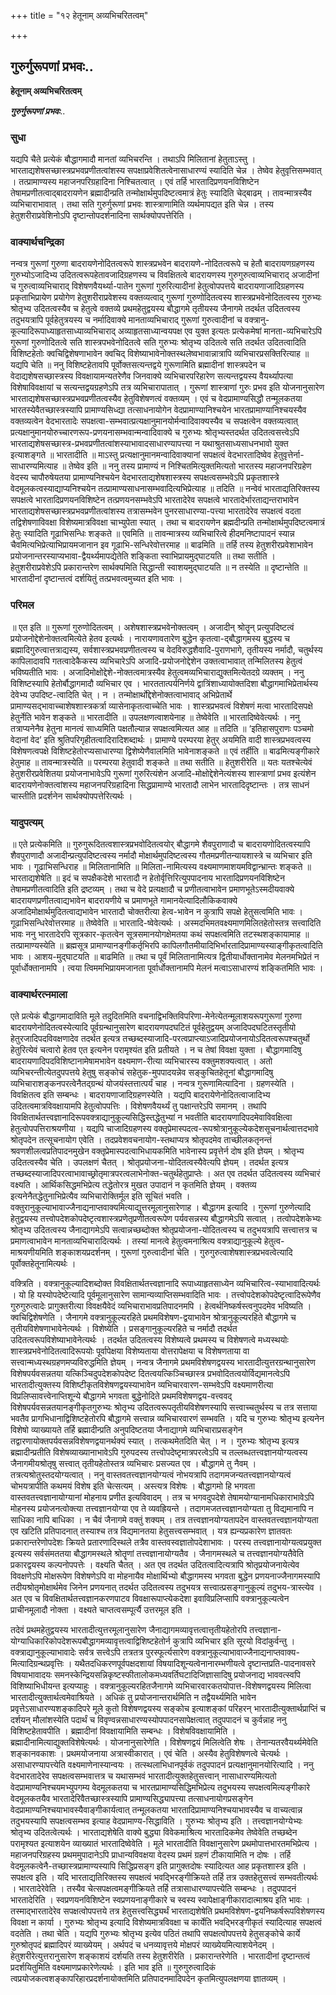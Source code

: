 +++
title = "१२ हेतूनाम् अव्यभिचरितत्वम्"

+++


## गुरुर्गुरूपणां प्रभवः..

**हेतूनाम् अव्यभिचरितत्वम्**

***गुरुर्गुरूपणां प्रभवः***..

### सुधा

यद्यपि चैते प्रत्येकं बौद्धागमादौ मानतां व्यभिचरन्ति । तथाऽपि मिलितानां हेतुताऽस्तु । भारताद्यशेषसच्छास्त्रप्रभवप्रणीतत्वांशस्य सपक्षाप्रवेशितत्वेनासाधारण्यं स्यादिति चेन्न । तेष्वेव हेतुवृत्तिसम्भवात् । तत्प्रामाण्यस्य महाजनपरिग्रहादिना निश्चितत्वात् । एवं तर्हि भारतादिप्रणयनविशिष्टेन तेषामप्रणीतत्वाद्बादरायणेन ब्रह्मादीन्प्रति तन्मोक्षार्थमुपदिष्टत्वमात्रं हेतुः स्यादिति चेद्बाढम् । तावन्मात्रस्यैव व्यभिचाराभावात् । तथा सति गुरुर्गुरूणां प्रभवः शास्त्राणामिति व्यर्थमापद्यत इति चेन्न । तस्य हेतुशरीराप्रवेशिनोऽपि दृष्टान्तोपदर्शनादिना सार्थक्योपपत्तेरिति ।

### वाक्यार्थचन्द्रिका

नन्वत्र गुरूणां गुरुणा बादरायणेनोदितत्वरूपे शास्त्रप्रभवेन बादरायणे-नोदितत्वरूपे च हेतौ बादरायणग्रहणस्य गुरुभ्योऽजादिभ्य उदितत्वरूपहेतावजादिग्रहणस्य च विवक्षितत्वे बादरायणस्य गुरुगुरुत्वाव्यभिचाराद् अजादीनां च गुरुत्वाव्यभिचाराद् विशेषणवैयर्थ्या-पातेन गुरूणां गुरुरित्यादीनां हेतुत्वोपपत्तये बादरायणाजादिग्रहणस्य प्रकृताभिप्रायेण प्रयोगेण हेतुशरीराप्रवेशस्य वक्तव्यत्वाद् गुरूणां गुरुणोदितत्वस्य शास्त्रप्रभवेनोदितत्वस्य गुरुभ्यः श्रोतृभ्य उदितत्वस्यैव च हेतुत्वे वक्तव्ये प्रथमहेतुद्वयस्य बौद्धागमे तृतीयस्य जैनागमे तदर्थत उदितत्वस्य तदुभयत्रापि पूर्वहेतुत्रयस्य च नर्मादिवाक्ये मानताव्यभिचाराद् गुरूणां गुरुत्वादीनां च वक्त्रानु-कूल्यादिरूपाध्याहृतसाध्याव्यभिचाराद् अव्याहृतसाध्यान्वयपक्ष एव युक्त इत्यतः प्रत्येकमेषां मानता-व्यभिचारेऽपि गुरूणां गुरुणोदितत्वे सति शास्त्रपभवेनोदितत्वे सति गुरुभ्यः श्रोतृभ्य उदितत्वे सति तदर्थत उदितत्वादिति विशिष्टहेतोः क्वचिद्विशेषणाभावेन क्वचिद् विशेष्याभावेनोक्तस्थलेष्वभावान्नात्रापि व्यभिचारप्रसक्तिरित्याह ॥ यद्यपि चेति ॥ ननु विशिष्टहेतावपि पूर्वोक्तसत्यन्तद्वये गुरूणामिति ब्रह्मादीनां शास्त्रपदेन च वेदाद्यशेषसच्छास्त्रस्य विवक्षायामन्यतरेणैव जिनवाक्ये व्यभिचारपरिहारेण सत्यन्तद्वयस्य वैयर्थ्यापत्या विशेषाविवक्षायां च सत्यन्तद्वयग्रहणेऽपि तत्र व्यभिचारापातात् । गुरूणां शास्त्राणां गुरुः प्रभव इति योजनानुसारेण भारताद्यशेषसच्छास्त्रप्रभवप्रणीतत्वस्यैव हेतुविशेषणत्वं वक्तव्यम् । एवं च वेदप्रामाण्यसिद्धौ तन्मूलकतया भारतस्येवैतच्छास्त्रस्यापि प्रामाण्यसिध्द्या तत्साधनायोगेन वेदप्रामाण्यानिश्चयेन भारतप्रामाण्यानिश्चयस्यैव वक्तव्यत्वेन वेदभारतादेः सपक्षत्वा-सम्भवात्प्रत्यक्षानुमानयोर्मन्वादिवाक्यस्यैव च सपक्षत्वेन वक्तव्यत्वात् प्रत्यक्षानुमानयोरुच्चारणरूप-प्रणयनासम्भवान्मन्वादिवाक्ये च गुरुभ्यः श्रोतृभ्यस्तदर्थत उदितत्वसत्त्वेऽपि भारताद्यशेषसच्छास्त्र-प्रभवप्रणीतत्वांशस्याभावादसाधारण्यापत्त्या न यथाश्रुतसाध्यसाधनभावो युक्त इत्याशङ्गते ॥ भारतादीति ॥ माऽस्तु प्रत्यक्षानुमानमन्वादिवाक्यानां सपक्षत्वं वेदभारतादिष्वेव हेतुवृत्तेर्ना-साधारण्यमित्याह ॥ तेष्वेव इति ॥ ननु तस्य प्रामाण्यं न निश्चितमित्युक्तमित्यतो भारतस्य महाजनपरिग्रहेण वेदस्य चापौरुषेयतया प्रामाण्यनिश्चयेन वेदभारताद्यशेषशास्त्रस्य सपक्षत्वसम्भवेऽपि प्रकृतशास्त्रे वेदमूलकत्वस्याद्याप्यनिश्चयेन तत्प्रामाण्यसाधनासम्भवादित्यभिप्रेत्याह ॥ तदिति ॥ नन्वेवं भारताद्यतिरिक्तस्य सपक्षत्वे भारतादिप्रणयनविशिष्टेन तत्प्रणयनसम्भवेऽपि भारतादेरेव सपक्षत्वे भारतादेर्भारताद्यन्तराभावेन भारताद्यशेषसच्छास्त्रप्रभवप्रणीतत्वांशस्य तत्रासम्भवेन पुनरसाधारण्या-पत्त्या भारतादेरेव सपक्षत्वं वदता तद्विशेषणाविवक्षा विशेष्यमात्रविवक्षा चाभ्युपेता स्यात् । तथा च बादरायणेन ब्रह्मदीन्प्रति तन्मोक्षार्थमुपदिष्टत्वमात्रं हेतुः स्यादिति गूढाभिसन्धिः शङ्कते ॥ एवमिति ॥ तावन्मात्रस्य व्यभिचारित्वे हीदमनिष्टापादनं स्यान्न चैवमित्यभिप्रेत्याभिप्रायमजानान इव गूढाभि-सन्धिरेवोत्तरमाह ॥ बाढमिति ॥ तर्हि तस्य हेतुशरीरप्रवेशाभावेन प्रयोजनान्तरस्याप्यभावा-द्वैयर्थ्यमापद्येतेति शङ्किता स्वाभिप्रायमुद्घाटयति ॥ तथा सतीति । हेतुशरीराप्रवेशेऽपि प्रकारान्तरेण सार्थक्यमिति सिद्धान्ती स्वाशयमुद्घाटयति ॥ न तस्येति ॥ दृष्टान्तेति ॥ भारतादीनां दृष्टान्तत्वं दर्शयितुं तत्प्रभवत्वमुच्यत इति भावः ।

### परिमल

॥ एत इति ॥ गुरूणां गुरुणोदितत्वम् । अशेषशास्त्रप्रभवेनोक्तत्वम् । अजादीन् श्रोतॄन् प्रत्युपदिष्टत्वं प्रयोजनोद्देशेनोक्तत्वमित्येते हेतव इत्यर्थः । नारायणावतारेण बुद्धेन कृतत्वा-द्बौद्धागमस्य बुद्धस्य च ब्रह्मादिगुरुत्वात्तत्राद्यस्य, सर्वशास्त्रप्रभवप्रणीतत्वस्य च वेदविरुद्धशैवादि-पुराणभागे, तृतीयस्य नर्मादौ, चतुर्थस्य कापिलादावपि गतत्वादेकैकस्य व्यभिचारेऽपि अजादि-प्रयोजनोद्देशेन उक्तत्वाभावात् तन्मिलितस्य हेतुत्वं भविष्यतीति भावः । अजादिमोक्षोद्देशे-नोक्तत्वमात्रस्यैव हेतुत्वमव्यभिचाराद्युक्तमित्येतदग्रे व्यक्तम् । ननु विशिष्टस्यापि हेतोर्बौद्धागमादौ व्यभिचार एव । भारततात्पर्यनिर्णये द्वात्रिंशाध्यायोक्तदिशा बौद्धागमाभिप्रेतार्थस्य देवेभ्य उपदिष्ट-त्वादिति चेत् । न । तन्मोक्षार्थोद्देशेनोक्तत्वाभावाद् अभिप्रेतार्थे प्रामाण्यसद्भावाच्चाशेषशास्त्रकर्त्रा व्यासेनाकृतत्वाच्चेति भावः । शास्त्रप्रभवत्वं विशेषणं मत्वा भारतादिसपक्षे हेतुर्नेति भावेन शङ्कते ॥ भारतादीति ॥ उपलक्षणत्वाशयेनाह ॥ तेष्वेवेति ॥ भारतादिष्वेवेत्यर्थः । ननु तत्राप्यनेनैव हेतुना मानत्वं साध्यमिति पक्षतौल्यान्न सपक्षत्वमित्यत आह ॥ तदिति ॥ ‘इतिहासपुराणः पञ्चमो वेदानां वेद’ इति श्रुतिपरिगृहीतत्वादिरादिशब्दार्थः । प्रामाण्ये परम्परया हेतुर् अयमिति वादी शास्त्रप्रभवत्वस्य विशेषणत्वपक्षे विशिष्टहेतोरप्यसाधारण्या द्विशेष्येणैवालमिति भावेनाशङ्कते ॥ एवं तर्हीति ॥ बाढमित्यङ्गीकारे हेतुमाह ॥ तावन्मात्रस्येति ॥ परम्परया हेतुवादी शङ्कते ॥ तथा सतीति ॥ हेतुशरीरेति ॥ यतः यतश्चेत्येवं हेतुशरीरप्रवेशितया प्रयोजनाभावेऽपि गुरूणां गुरुरित्यंशेन अजादि-मोक्षोद्देशेनेत्यंशस्य शास्त्राणां प्रभव इत्यंशेन बादरायणेनोक्तत्वांशस्य महाजनपरिग्रहादिना सिद्धप्रामाण्ये भारतादौ लाभेन भारतादिदृष्टान्तः । तत्र साधनं चास्तीति प्रदर्शनेन सार्थक्योपपत्तेरित्यर्थः ।

### यादुपत्यम्

॥ एते प्रत्येकमिति ॥ गुरुगुरूदितत्वशास्त्रप्रभवोदितत्वयोर् बौद्धागमे शैवपुराणादौ च बादरायणोदितत्वस्यापि शैवपुराणादौ अजादीन्प्रत्युपदिष्टत्वस्य नर्मादौ मोक्षार्थमुपदिष्टत्वस्य गौतमप्रणीतन्यायशास्त्रे च व्यभिचार इति भावः । गूढाभिसन्धिराह ॥ मिलितानामिति ॥ मिलिता-नामित्यस्य वक्ष्यमाणमाशयमविद्वान्भ्रान्तः शङ्कते ॥ भारताद्यशेषेति ॥ इदं च सपक्षैकदेशे भारतादौ न हेतोर्वृत्तिरित्युपपादनाय भारतादिप्रणयनविशिष्टेन तेषामप्रणीतत्वादिति इति द्रष्टव्यम् । तथा च वेदे प्रत्यक्षादौ च प्रणीतत्वाभावेन प्रमाणभूतेऽस्मदीयवाक्ये बादरायणप्रणीतत्वाद्यभावेन बादरायणीये च प्रमाणभूते गामानयेत्यादिलौकिकवाक्ये अजादिमोक्षार्थमुदितत्वाद्यभावेन भारतादौ चोक्तरीत्या हेत्व-भावेन न कुत्रापि सपक्षे हेतुसत्वमिति भावः । गूढाभिसन्धिरेवोत्तरमाह ॥ तेष्वेवेति ॥ भारतादि-ष्वेवेत्यर्थः । अस्मदभिमतवक्ष्यमाणमिलितहेतोस्तत्र सत्त्वादिति भावः ननु भारतादेरपि सूत्रकार-कृतत्वेन सूत्रसमानयोगक्षेमतया कथं सपक्षत्वमिति तटस्थशङ्कायामाह ॥ तत्प्रामाण्यस्येति ॥ ब्रह्मसूत्र प्रामाण्यानङ्गीकर्तृभिरपि कापिलगौतमीयादिभिर्भारतादिप्रामाण्यस्याङ्गीकृतत्वादिति भावः । आशय-मुद्घाटयति ॥ बाढमिति ॥ तथा च पूर्वं मिलितानामित्यत्र द्वितीयार्धोक्तानामेव मेलनमभिप्रेतं न पूर्वार्धोक्तानामपि । त्वया त्विममभिप्रायमजानता पूर्वार्धोक्तानामपि मेलनं मत्वाऽसाधारण्यं शङ्कितमिति भावः ।

### वाक्यार्थरत्नमाला

एते प्रत्येकं बौद्धागमादाविति मूले तदुदितमिति वचनाद्विभक्तिविपरिणा-मेनेत्येतन्मूलाशयरूपगुरूणां गुरुणा बादरायणेनोदितत्वस्येत्यादि पूर्वग्रन्थानुसारेण बादरायणपदघटितं पूर्वहेतुद्वयम् अजादिपदघटितस्तृतीयो हेतुरजादिपदविवक्षणादेव तदर्थत इत्यत्र तच्छब्दस्याजादि-परत्वप्राप्त्याऽजादिप्रयोजनायोऽदितत्वरूपश्चतुर्थो हेतुरित्येवं चत्वारो हेतव एत इत्यनेन परामृश्यंत इति प्रतीयते । न च तेषां विवक्षा युक्ता । बौद्धागमादिषु बादरायणादिपदविशिष्टानामेषामभावेन वक्ष्यमाण-रीत्या व्यभिचारस्य वक्तुमशक्यत्वात् । अतो व्यभिचरन्तीत्येतदुपपत्तये हेतुषु सङ्कोचं सहेतुक-मुपपादयन्नेव सङ्कुचितहेतूनां बौद्धागमादिषु व्यभिचाराशङ्कनपरत्वेनैतद्ग्रन्थं योजयंस्तत्तात्पर्यं चाह । नन्वत्र गुरूणामित्यादिना । ग्रहणस्येति । विवक्षितत्व इति सम्बन्धः । बादरायणाजादिग्रहणस्येति । यद्यपि बादरायेणेनोदितत्वाजादिभ्य उदितत्वमात्रविवक्षायामपि हेतुत्वोपपत्तिः । विशेषणवैयर्थ्यं तु पक्षान्तरेऽपि समानम् । तथापि विवक्षितार्थतत्त्वज्ञानादिरूपवक्त्राद्यानुकूल्यसिद्धिस्तद्धेतुभ्यां न भवतीति बादरायणादिपदमेवाविवक्षित्वा हेतुत्वोपपत्तिराश्रयणीया । यद्यपि चाजादिग्रहणस्य वक्तृप्रेमास्पदत्व-रूपश्रोत्रानुकूल्येकदेशसूचनार्थत्वात्तदभावे श्रोतृपदेन तत्सूचनायोग एवेति । तदप्रवेशवचनायोग-स्तथाप्यत्र श्रोतृपदमेव ताच्छीलकतृनन्तं श्रवणशीलत्वप्रतिपादनमुखेन वक्तृप्रेमास्पदत्वाभिधायकमिति भावेनास्य प्रवृत्तेर्न दोष इति ज्ञेयम् । श्रोतृभ्य उदितत्वस्यैव चेति । उपलक्षणं चैतत् । श्रोतृप्रयोजना-योदितत्वस्यैवेत्यपि ज्ञेयम् । तदर्थत इत्यत्र तच्छब्दस्याजादिपरत्वाभावाच्छ्रोतृमात्रपरत्वलाभेनोक्त-चतुर्थहेतुप्राप्तेः । अत एव तदर्थत उदितत्वस्य व्यभिचारं वक्ष्यति । आर्थिकसिद्धमभिप्रेत्य तद्धेतोरत्र मुखत उपादानं न कृतमिति ज्ञेयम् । वक्तव्य इत्यनेनैतद्धेतुनाभिप्रेत्यैव व्यभिचारोक्तिर्मूल इति सूचितं भवति । वक्तुरानुकूल्याभावाज्जैनाद्यनाप्तवाक्यमित्याद्युत्तरमूलानुसारेणाह । बौद्धागम इत्यादि । गुरूणां गुरुणेत्यादि हेतुद्वयस्य तत्त्वोपदेशकोपदेष्टृत्वशास्त्रप्रणेतृप्रणीतत्वरूपेण पर्यवसन्नस्य बौद्धागमेऽपि सत्वात् । तत्वोपदेशकेभ्यः श्रोतृभ्य उदितत्वस्य जैनाद्यागमेऽपि सत्वान्नच्छब्दोक्त श्रोतृप्रयोजना-योदितत्वस्य च तदुभयत्रापि सत्त्वात्तत्र च प्रमाणत्वाभावेन मानताव्यभिचारादित्यर्थः । तस्यां मानत्वे हेतुत्वमनाश्रित्य वक्त्राद्यानुकूल्ये हेतुत्व-माश्रयणीयमिति शङ्काशयप्रदर्शनम् । गुरूणां गुरुत्वादीनां चेति । गुरुगुरुत्वाशेषशास्त्रप्रभवत्वेत्यादि पूर्वोक्तहेतूनामित्यर्थः ।

वक्त्रिति । वक्त्रानुकूल्यादिशब्दोक्त विवक्षितार्थतत्त्वज्ञानादि रूपाध्याहृतसाध्येन व्यभिचारित्व-स्याभावादित्यर्थः । यो हि यस्योपदेष्टेत्यादि पूर्वमूलानुसारेण सामान्यव्याप्तिसम्भवादिति भावः । तत्त्वोपदेशकोपदेष्टृत्वादिरूपेणैव गुरुगुरुत्वादेः प्रागुक्तरीत्या विवक्षयैवेदं व्यभिचाराभावप्रतिपादनमपि । हेत्वर्थनिष्कर्षस्त्वनुपदमेव भविष्यति । क्वचिद्विशेषणेति । जैनागमे वक्त्रानुकूल्यरहिते प्रथमविशेषण-द्वयाभावेन श्रोत्रानुकूल्यरहिते बौद्धागमे च तृतीयविशेषणाभावेनेत्यर्थः । विशेष्येति । प्रसङ्गानुकूल्यरहिते च नर्मादौ तदर्थत उदितत्वरूपविशेष्याभावेनेत्यर्थः । तदर्थत उदितत्वस्य विशेष्यत्वे प्रथमस्य च विशेषणत्वे मध्यस्थयोः शास्त्रप्रभवेनोदितत्वादिरूपयोः पूर्वापेक्षया विशेष्यताया वोत्तरापेक्षया च विशेषणताया वा सत्त्वान्मध्यस्थग्रहणमप्यविरुद्धमिति ज्ञेयम् । नन्वत्र जैनागमे प्रथमविशेषणद्वयस्य भारतादीत्युत्तरग्रन्थानुसारेण विशेषपर्यवसन्नतया यत्किञ्चिदुपदेशकोपदेष्ट दितत्वयत्किञ्चिच्छास्त्र प्रभवोदितत्वयोर्विद्यमानत्वेऽपि भारतादीत्युक्तस्य विशिष्टीकृतविशेषणद्वयस्याभावेन व्यभिचारवारण-सम्भवेऽपि वक्ष्यमाणरीत्या विप्रलिप्सावत्त्वेनाप्तिशून्ये बौद्धागमे भगवता बुद्धेनोदिते प्रथमविशेषणद्वय-वत्त्ववद् विशेषपर्यवसन्नतयानङ्गीकृतगुरुभ्यः श्रोतृभ्य उदितत्वरूपतृतीयविशेषणस्यापि सत्त्वाच्चतुर्थस्य च तत्र सत्ताया भवतैव प्रागभिधानाद्विशिष्टहेतोरपि बौद्धागमे सत्त्वान्न व्यभिचारवारणं सम्भवति । यदि च गुरुभ्यः श्रोतृभ्य इत्यनेन विशेषो व्याख्यायते तर्हि ब्रह्मादीन्प्रति अनुपदिष्टतया जैनाद्यागमे व्यभिचाराप्रसङ्गेन तद्वारणायोक्तपर्यवसन्नविशेषणद्वयानर्थक्यं स्यात् । तत्कथमेतदिति चेत् । न । गुरुभ्यः श्रोतृभ्य इत्यत्र ब्रह्मादीन्प्रतीति विशेषव्याख्यानाभावेऽपि गुरुपदस्य तत्त्वोपदेष्टृमात्रपरत्वेऽपि च तल्लब्धतत्त्वज्ञानयोग्यत्वस्य जैनागमीयश्रोतृषु सत्त्वात् तृतीयहेतोस्तत्र व्यभिचारः प्रसज्यत एव । बौद्धागमे तु नैवम् । तत्रत्यश्रोतुस्तदयोग्यत्वात् । ननु वास्तवतत्त्वज्ञानयोग्यत्वं नोभयत्रापि तदागमजन्यतत्त्वज्ञानयोग्यत्वं चोभयत्रापीति कथमयं विशेष इति चेत्सत्यम् । अस्त्यत्र विशेषः । बौद्धागमो हि भगवता वास्तवतत्त्वज्ञानायोग्यानां मोहनाय प्रणीत इत्यविवादम् । तत्र च भगवदुपदेशे तेषामयोग्यानामधिकाराभावेऽपि मोहनस्य प्रयोजनत्वोक्त्या तत्त्वज्ञानयोग्या एव ते व्यवह्रियन्ते । तदागमजतत्त्वज्ञानयोग्यता तु विद्यमानापि न साधिका नापि बाधिका । न चैवं जैनागमे वक्तुं शक्यम् । तत्र तत्त्वज्ञानयोग्यतापदेन वास्तवतत्त्वज्ञानयोग्यता एव खटिति प्रतिपादनात् तस्याश्च तत्र विद्यमानतया हेतुसत्त्वसम्भवात् । यत्र ह्यन्यप्रकारेण ज्ञातवतः प्रकारान्तरेणोपदेशः क्रियते प्रतारणादिस्थले तत्रैव वास्तवस्वज्ञातोपदेशाभावः । परस्य तत्त्वज्ञानायोग्यत्वप्रयुक्त इत्यस्य सर्वसंमततया बौद्धागमस्थले श्रोतॄणां तत्त्वज्ञानायोग्यतैव । जैनागमस्थले च तत्त्वज्ञानयोग्यतैवेति प्रकारद्वयस्य कल्पनोपपत्तेः । वक्ष्यति चैतत् । अत एव तदर्थत उदितत्वादित्यत्रापि श्रोतृप्रयोजनायेत्येव विवक्षणेऽपि मोक्षरूपेण विशेषणेऽपि वा मोहनायैव मोक्षार्थिभ्यो बौद्धागमस्य भगवता बुद्धेन प्रणयनाज्जैनागमस्यापि तदीयश्रोतृमोक्षार्थमेव जिनेन प्रणयनात् तदर्थत उदितत्वस्य तदुभयत्र सत्त्वात्प्रसङ्गानुकूल्यं तदुभय-त्रास्त्येव । अत एव च विवक्षितार्थतत्त्वज्ञानकरणपाटव विवक्षारूपाप्त्येकदेशा इवाविप्रलिप्सापि वक्त्रानुकूल्यत्वेन प्राचीनमूलादौ नोक्ता । वक्ष्यते चाप्तत्वसम्पूर्त्यै उत्तरमूल इति ।

तदेवं प्रथमहेतुद्वयस्य भारतादीत्युत्तरमूलानुसारेण जैनाद्यागमव्यावृत्तत्वात्तृतीयहेतोरपि तत्त्वज्ञाना-योग्याधिकारिकोपदेशरूपबौद्धागमव्यावृत्तत्वाद्विशिष्टहेतोर्न कुत्रापि व्यभिचार इति सूरयो विदांकुर्वन्तु । वक्त्राद्यानुकूल्याभावादेः सर्वत्र सत्त्वेऽपि तत्रतत्र पुरस्फूर्त्यसारेण वक्त्रानुकूल्याभावाज्जैनाद्यनाप्तवाक्य-मित्यादिग्रन्थप्रवृत्तिः । यथैतदधिकरणपूर्वपक्षदशायां विषयादिशून्यत्वेनानारम्भणीयत्वे दृष्टान्तप्रति-पादनावसरे विषयाभावादयः समनस्केन्द्रियसन्निकृष्टस्फीतालोकमध्यवर्तिघटादिजिज्ञासादिषु प्रयोजनाद्य भाववत्स्वपि विशिष्याभिधीयन्त इत्यप्याहुः । वक्त्रानुकूल्यरहितजैनागमे व्यभिचारवारकतयोपात्त-विशेषणद्वयस्य मिलित्वा भारतादीत्युक्तार्थत्वमेवाश्रियते । अधिकं तु प्रयोजनान्तरार्थमिति न तद्वैयर्थ्यमिति भावेन प्रवृत्तेऽसाधारण्यशङ्कादिपरे मूले कुतो विशेषणद्वयस्य सङ्कोच इत्याशङ्कां परिहरन् भारतादीत्युक्तार्थप्राप्तिं च दर्शयन् मौलांशस्येति पदार्थं च विवृण्वन्नसाधारण्यस्योपपादनसापेक्षत्वात् तदुपपादनं च कुर्वन्नाह ननु विशिष्टहेतावपीति । ब्रह्मादीनां विवक्षायामिति सम्बन्धः । विशेषविवक्षायामिति । ब्रह्मादीनामित्याद्युक्तविशेषेत्यर्थः । योजनानुसारेणेति । विशेषणद्वयं मिलित्वेति शेषः । तेनान्यतरवैयर्थ्यमेवेति शङ्कानवकाशः । प्रथमयोजनाया अत्रास्वीकारात् । एवं चेति । अस्यैव हेतुविशेषणत्वे चेत्यर्थः । असाधारण्यापत्त्येति वक्ष्यमाणेनास्यान्वयः । तत्स्थलाभिधानपूर्वकं तदुपपादनं प्रत्यक्षानुमानयोरित्यादि । ननु वेदभारतादेरेव सपक्षत्वसम्भवात्तत्र च यथासम्भवं भारतादीत्युक्तहेतुसत्त्वान् नासाधारण्यमित्यतो वेदप्रामाण्यनिश्चयमभ्युपगम्य वेदमूलकतया च भारतप्रामाण्यसिद्धिमभिप्रेत्य तदुभयस्य सपक्षत्वमित्यङ्गीकारे वेदमूलकतयैव भारतादेरिवैतच्छास्त्रस्यापि प्रामाण्यसिद्ध्यापत्त्या तत्साधनायोगप्रसङ्गेन वेदप्रामाण्यनिश्चयाभावस्यैवाङ्गीकार्यत्वात् तन्मूलकतया भारतादिप्रामाण्यनिश्चयाभावस्यैव च वाच्यत्वान्न तदुभयस्यापि सपक्षत्वसम्भव इत्याह वेदप्रामाण्य-सिद्धाविति । गुरुभ्यः श्रोतृभ्य इति । तत्त्वज्ञानयोग्येभ्यः श्रोतृभ्य उदितत्वेत्यर्थः । भारताद्यशेषेति वाक्ये बुद्ध्या विवेकमाश्रित्य भारतादिकमेव तेष्वेवेति तच्छब्देन परामृश्यत इत्याशयेन व्याख्यातं भारतादिष्वेवेति । मूले भारतादीति विवक्षानुसारेण प्रथमोपात्तभारतमभिप्रेत्य । महाजनपरिग्रहस्य प्रथममुपादानेऽपि प्राधान्यविवक्षया वेदस्य प्रथमं ग्रहणं टीकायामिति न दोषः । तर्हि वेदमूलकत्वेनै-तच्छास्त्रप्रामाण्यस्यापि सिद्धिप्रसङ्ग इति प्रागुक्तदोषः स्यादित्यत आह प्रकृतशास्त्र इति । सपक्षत्व इति । यदि भारताद्यतिरिक्तस्य सपक्षत्वं भवद्भिरङ्गीक्रियते तर्हि तत्र उक्तहेतुसत्त्वं सम्भवतीत्यर्थः । भारतादेरेवेति । तस्यैव चेत्सपक्षत्वमङ्गीक्रियते तर्हि तत्रासाधारण्यापत्त्येति सम्बन्धः । तदुपपादनं भारतादेरिति । स्वप्रणयनविशिष्टेन स्वप्रणयनाङ्गीकारे च स्वस्य स्वापेक्षाङ्गीकारादात्माश्रय इति भावः । तस्माद्भारतादेरेव सपक्षत्वोपपत्तये तत्र हेतुसत्त्वसिद्ध्यर्थं भारताद्यशेषेति प्रथमविशेषण-द्वयनिष्कर्षरूपविशेषणस्य विवक्षा न कार्या । गुरुभ्यः श्रोतृभ्य इत्यादि विशेष्यमात्रविवक्षा च कार्येति भवद्भिरङ्गीकृतं स्यादित्याह सपक्षत्वं वदतेति । तथा चेति । यद्यपि गुरुभ्यः श्रोतृभ्य इत्येव पठितं तथापि सपक्षत्वोपपत्तये हेतुसङ्कोचे कार्ये गुरुश्रोतृपदं ब्रह्मादिपरं व्याख्येयम् । अर्थपदं च धनव्यावृत्तये मोक्षपरं व्याख्येयमित्याशयेनेदम् । हेतुशरीरेत्युत्तरानुसारेण शङ्काशयं दर्शयति तस्य हेतुशरीरेति । प्रकारान्तरेणेति । भारतादीनां दृष्टान्तत्वं प्रदर्शयितुमिति वक्ष्यमाणप्रकारेणेत्यर्थः । इति भाव इति ॥ गुरुगुरुत्वादिकं त्वप्रयोजकत्वशङ्कापरिहारप्रदर्शनायोक्तमिति प्रतिपादनमादिपदेन कृतमित्युपलक्षणया ज्ञातव्यम् ।

